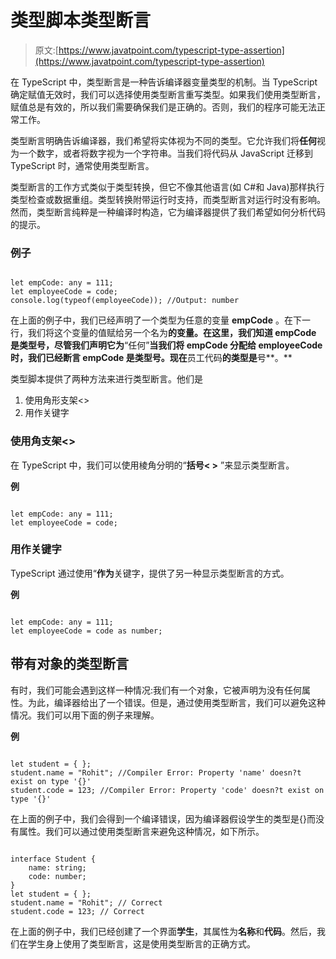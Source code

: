 # 类型脚本类型断言

> 原文:[https://www.javatpoint.com/typescript-type-assertion](https://www.javatpoint.com/typescript-type-assertion)

在 TypeScript 中，类型断言是一种告诉编译器变量类型的机制。当 TypeScript 确定赋值无效时，我们可以选择使用类型断言重写类型。如果我们使用类型断言，赋值总是有效的，所以我们需要确保我们是正确的。否则，我们的程序可能无法正常工作。

类型断言明确告诉编译器，我们希望将实体视为不同的类型。它允许我们将**任何**视为一个数字，或者将数字视为一个字符串。当我们将代码从 JavaScript 迁移到 TypeScript 时，通常使用类型断言。

类型断言的工作方式类似于类型转换，但它不像其他语言(如 C#和 Java)那样执行类型检查或数据重组。类型转换附带运行时支持，而类型断言对运行时没有影响。然而，类型断言纯粹是一种编译时构造，它为编译器提供了我们希望如何分析代码的提示。

### 例子

```

let empCode: any = 111; 
let employeeCode = code; 
console.log(typeof(employeeCode)); //Output: number 
```

在上面的例子中，我们已经声明了一个类型为任意的变量 **empCode** 。在下一行，我们将这个变量的值赋给另一个名为**的变量。在这里，我们知道 empCode 是类型号，尽管我们声明它为**“任何”**当我们将 **empCode** 分配给 **employeeCode** 时，我们已经断言 **empCode** 是类型号。现在**员工代码**的类型是**号**。**

类型脚本提供了两种方法来进行类型断言。他们是

1.  使用角形支架<>
2.  用作关键字

### 使用角支架<>

在 TypeScript 中，我们可以使用棱角分明的“**括号< >** ”来显示类型断言。

**例**

```

let empCode: any = 111; 
let employeeCode = code; 
```

### 用作关键字

TypeScript 通过使用“**作为**关键字，提供了另一种显示类型断言的方式。

**例**

```

let empCode: any = 111; 
let employeeCode = code as number; 

```

## 带有对象的类型断言

有时，我们可能会遇到这样一种情况:我们有一个对象，它被声明为没有任何属性。为此，编译器给出了一个错误。但是，通过使用类型断言，我们可以避免这种情况。我们可以用下面的例子来理解。

**例**

```

let student = { };
student.name = "Rohit"; //Compiler Error: Property 'name' doesn?t exist on type '{}'
student.code = 123; //Compiler Error: Property 'code' doesn?t exist on type '{}'

```

在上面的例子中，我们会得到一个编译错误，因为编译器假设学生的类型是{}而没有属性。我们可以通过使用类型断言来避免这种情况，如下所示。

```

interface Student { 
    name: string; 
    code: number; 
}
let student = { }; 
student.name = "Rohit"; // Correct
student.code = 123; // Correct 
```

在上面的例子中，我们已经创建了一个界面**学生**，其属性为**名称**和**代码**。然后，我们在学生身上使用了类型断言，这是使用类型断言的正确方式。